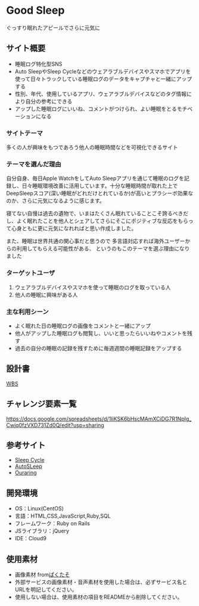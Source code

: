 # Good Sleep
ぐっすり眠れたアピールでさらに元気に

## サイト概要
- 睡眠ログ特化型SNS
- Auto SleepやSleep Cycleなどのウェアラブルデバイスやスマホでアプリを使って日々トラックしている睡眠ログのデータをキャプチャと一緒にアップする
- 性別、年代、使用しているアプリ、ウェアラブルデバイスなどのタグ情報により自分の参考にできる
- アップした睡眠ログにいいね、コメントがつけられ、よい睡眠をとるモチベーションになる

### サイトテーマ
多くの人が興味をもつであろう他人の睡眠時間などを可視化できるサイト

### テーマを選んだ理由
自分自身、毎日Apple WatchをしてAuto Sleepアプリを通じて睡眠のログを記録し、日々睡眠環境改善に活用しています。十分な睡眠時間が取れた上でDeepSleepスコア(深い睡眠がどれだけとれているか)が高いとプラシーボ効果なのか、さらに元気になるように感じます。

寝てない自慢は過去の遺物で、いまはたくさん眠れていることこそ誇るべきだし、よく眠れたことを他人とシェアしてさらにそこにポジティブな反応をもらって心身ともに更に元気になれればと思い作成しました。

また、睡眠は世界共通の関心事だと思うので
多言語対応すれば海外ユーザーからの利用してもらえる可能性がある、
というのもこのテーマを選ぶ理由になりました
### ターゲットユーザ
1. ウェアラブルデバイスやスマホを使って睡眠のログを取っている人
2. 他人の睡眠に興味がある人


### 主な利用シーン
- よく眠れた日の睡眠ログの画像をコメントと一緒にアップ 
- 他人がアップした睡眠ログも閲覧し、いいと思ったらいいねやコメントを残す
-  過去の自分の睡眠の記録を残すために毎週週間の睡眠記録をアップする

## 設計書
[WBS](https://drive.google.com/file/d/165PqQnse9jVwwwDF8lxxNf6GJtnHwsQX/view?usp=sharing)
## チャレンジ要素一覧
https://docs.google.com/spreadsheets/d/1IiKSK6bHscMAmXCiDG7R1NpIg_Cwjq0fzVXD731Zd0Q/edit?usp=sharing

## 参考サイト
- [Sleep Cycle](https://www.sleepcycle.com/)
- [AutoSLeep](https://autosleepapp.tantsissa.com/)
- [Ouraring](https://ouraring.com/)

## 開発環境
- OS：Linux(CentOS)
- 言語：HTML,CSS,JavaScript,Ruby,SQL
- フレームワーク：Ruby on Rails
- JSライブラリ：jQuery
- IDE：Cloud9

## 使用素材
- 画像素材 from[ぱくたそ](https://www.pakutaso.com/)
- 外部サービスの画像素材・音声素材を使用した場合は、必ずサービス名とURLを明記してください。
- 使用しない場合は、使用素材の項目をREADMEから削除してください。
